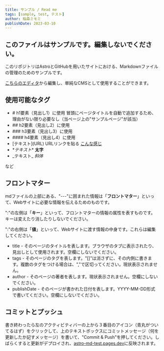 ```yaml
---
title: サンプル / Read me
tags: [sample, test, テスト]
author: 稲森ミモミ
publishDate: 2023-03-10
---
```


## このファイルはサンプルです。編集しないでください。

このリポジトリはAstroとGitHubを用いたサイトにおける、Markdownファイルの管理のためのサンプルです。

[こちらのエディタ](https://github.dev/miiimooomiii/markdown)から編集し、単純なCMSとして使用することができます。

## 使用可能なタグ

- \#   h1要素（見出し1）に使用 冒頭にページタイトルを自動で追加するため、理由がない限り必要なし（当ページ上の"サンプルページ"が該当）
- \##  h2要素（見出し2）に使用
- \###  h3要素（見出し3）に使用
- \####  h4要素（見出し4）に使用
- \[テキスト](URL) URLリンクを貼る [こんな感じ](https://otoginomori.net/)
- \**テキスト** **太字**
- \_テキスト_ _斜体_

など

## フロントマター

mdファイルの上部にある、"---"に囲まれた情報は「**フロントマター**」といって、Webサイトに必要な情報を伝えるためのものです。

":"の左側は「**キー**」といって、フロントマターの情報の属性を表すものです。キーは変えたり消したりしないでください。

":"の右側は「**値**」といって、Webサイトに渡す情報の中身です。これらは編集してください。

- title - そのページのタイトルを表します。ブラウザのタブに表示されたり、見出しとして使用されます。空欄にしないでください。
- tags - そのページのタグを表します。"[]"は消さずに、その内側に書きます。複数のタグをつける場合は、","で区切ってください。現状表示されません。
- author - そのページの著者を表します。現状表示されません。空欄にしないでください。
- publishDate - そのページが書かれた日付を表します。YYYY-MM-DD形式で書いてください。空欄にしないでください。

## コミットとプッシュ

書き終わったら左のアクティビティバーの上から３番目のアイコン（青丸がついてるはず）をクリックして、上のテキストボックスにコミットメッセージ（何を更新したか記すメッセージ）を書いて、"Commit & Push"を押してください。しばらくすると更新がデプロイされ、[astro-md-test.pages.dev](astro-md-test.pages.dev)に反映されます。
